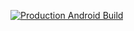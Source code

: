 [![Production Android Build](https://github.com/FA24-Capstone/TPRestaurant.Mobile.Tablet/actions/workflows/buid_app.yml/badge.svg?branch=deployment)](https://github.com/FA24-Capstone/TPRestaurant.Mobile.Tablet/actions/workflows/buid_app.yml)
